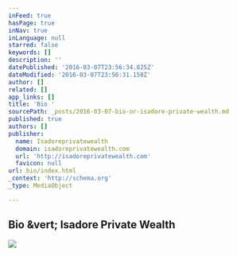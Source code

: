```yaml
---
inFeed: true
hasPage: true
inNav: true
inLanguage: null
starred: false
keywords: []
description: ''
datePublished: '2016-03-07T23:56:34.825Z'
dateModified: '2016-03-07T23:56:31.158Z'
author: []
related: []
app_links: []
title: 'Bio '
sourcePath: _posts/2016-03-07-bio-or-isadore-private-wealth.md
published: true
authors: []
publisher:
  name: Isadoreprivatewealth
  domain: isadoreprivatewealth.com
  url: 'http://isadoreprivatewealth.com'
  favicon: null
url: bio/index.html
_context: 'http://schema.org'
_type: MediaObject

---
```

<article style=""><h1>Bio &amp;vert; Isadore Private Wealth</h1><img src="http://isadoreprivatewealth.com/wp-content/uploads/2015/01/traverse-city-michigan-commercial-photographer-3-2.jpg" /></article>